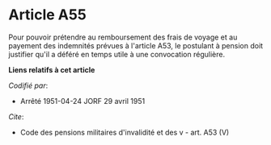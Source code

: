# Article A55

Pour pouvoir prétendre au remboursement des frais de voyage et au payement des indemnités prévues à l'article A53, le
postulant à pension doit justifier qu'il a déféré en temps utile à une convocation régulière.

**Liens relatifs à cet article**

_Codifié par_:

  - Arrêté 1951-04-24 JORF 29 avril 1951

_Cite_:

  - Code des pensions militaires d'invalidité et des v - art. A53 (V)
